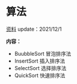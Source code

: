 # 算法
[资料](https://www.cnblogs.com/ll409546297/p/10956960.html)
update：2021/12/1

**内容：**
* BuubbleSort 冒泡排序法
* InsertSort 插入排序法
* SelectSort 选择排序法
* QuickSort 快速排序法
